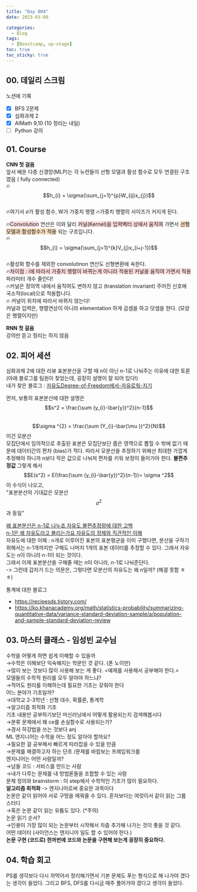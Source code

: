 ```yaml
---
title: "Day 004"
date: 2023-03-09

categories:
  - Blog
tags:
  - [Boostcamp, up-stage]
toc: true
toc_sticky: true
---
```


## 00. 데일리 스크림
노션에 기록
- [x]  BFS 2문제
- [x]  심화과제 2
- [x]  AIMath 9,10  (10 정리는 내일)
- [ ]  Python 강의

## 01. Course
**CNN 첫 걸음**  
앞서 배운 다층 신경망(MLP)는 각 뉴런들이 선형 모델과 활성 함수로 모두 연결된 구조였음 ( fully connected)  
🔥$$h_{i} = \sigma(\sum_{j=1}^{p}W_{ij}x_{j})$$  
🔥여기서 $\sigma$가 활성 함수, W가 가중치 행렬 
    🔥가중치 행렬의 사이즈가 커지게 된다.  
    
🔥<span style="background-color:#ffdce0">Convolution</span>  연산은 이와 달리 <span style="background-color:#ffdce0">커널(Kernel)을 입력벡터 상에서 움직여</span>  가면서 <span style="background-color:#f7ddbe">선형모델과 함성함수가 적용</span> 되는 구조입니다.  
🔥$$h_{i} = \sigma(\sum_{j=1}^{k}V_{j}x_{i+j-1})$$  
🔥활성화 함수를 제외한 convolutinon 연산도 선형변환에 속한다.  
🔥<span style="background-color:#ffdce0">차이점 : i에 따라서 가중치 행렬이 바뀌는게 아니라 적용된 커널을 움직여 가면서 적용</span>  
파라미터 개수 줄인다!  
    🔥커널은 정의역 내에서 움직여도 변하지 않고 (translation invariant) 주어진 신호에 국소적(local)으로 적용합니다.  
    🔥 커널이 위치에 따라서 바뀌지 않는다!  
커널과 입력은, 행렬연상이 아니라 elementation 하게 곱셈을 하고 덧셈을 한다.  (모양은 행렬이지만)  

**RNN 첫 걸음**  
강의만 듣고 정리는 하지 않음

## 02. 피어 세션
심화과제 2에 대한 리뷰
표본분산을 구할 때 n이 아닌 n-1로 나눠주는 이유에 대한 토론 (아래 블로그를 팀원이 찾았는데, 굉장히 설명이 잘 되어 있다!)  
내가 찾은 블로그 : [자유도Degree-of-Freedom에서-자유로워-지기](https://diseny.tistory.com/entry/%EC%9E%90%EC%9C%A0%EB%8F%84Degree-of-Freedom%EC%97%90%EC%84%9C-%EC%9E%90%EC%9C%A0%EB%A1%9C%EC%9B%8C-%EC%A7%80%EA%B8%B0)  

먼저, 보통의 표본분산에 대한 설명은 
$$s^2 = \frac{\sum (y_{i}-\bar{y})^2}{n-1}$$  
$$\sigma ^{2} = \frac{\sum (Y_{i}-\bar{\mu })^2}{N}$$ 이건 모분산  
모집단에서 임의적으로 추출된 표본은 모집단보단 좁은 영역으로 뽑힐 수 밖에 없기 때문에 데이터간의 편차 (bias)가 적다. 
따라서 모분산을 추정하기 위해선 최대한 가깝게 추정해야 하니까 n보다 작은 값으로 나눠져 편차를 키워 보정이 들어가야 한다.  **불편추정값**
그렇게 해서 $$E(s^2) = E(\frac{\sum (y_{i}-\bar{y})^2}{n-1})= \sigma ^2$$ 이 수식이 나오고,  
"표본분산의 기대값은 모분산 $$\sigma ^2$$ 과 동일"


[왜 표본분산은 n-1로 나누죠 자유도 불편추정량에 대한 고백](https://recipesds.tistory.com/entry/%EC%99%9C-%ED%91%9C%EB%B3%B8%EB%B6%84%EC%82%B0%EC%9D%80-n-1%EB%A1%9C-%EB%82%98%EB%88%84%EC%A3%A0-%EC%9E%90%EC%9C%A0%EB%8F%84-%EB%B6%88%ED%8E%B8%EC%B6%94%EC%A0%95%EB%9F%89%EC%97%90-%EB%8C%80%ED%95%9C-%EA%B3%A0%EB%B0%B1)  
[n-1은 왜 자유도라고 불리는가요 자유도의 정체와 직관적인 이해](https://recipesds.tistory.com/entry/n-1%EC%9D%80-%EC%99%9C-%EC%9E%90%EC%9C%A0%EB%8F%84%EB%9D%BC%EA%B3%A0-%EB%B6%88%EB%A6%AC%EB%8A%94%EA%B0%80%EC%9A%94-%EC%9E%90%EC%9C%A0%EB%8F%84%EC%9D%98-%EC%A0%95%EC%B2%B4%EC%99%80-%EC%A7%81%EA%B4%80%EC%A0%81%EC%9D%B8-%EC%9D%B4%ED%95%B4)  
자유도에 대한 이해 : n개로 이루어진 표본의 표본평균을 이미 구했다면, 분산을 구하기 위해서는 n-1개까지만 구해도 나머지 1개의 표본 데이터를 추정할 수 있다. 그래서 자유도는 n이 아니라 n-1이 되는 것이다.  
그래서 이제 표본분산을 구해줄 때는 n이 아니라, n-1로 나눠준단다.  
-> 그런데 갑자기 드는 의문은, 그렇다면 모분산의 자유도는 왜 n일까? (해결 못함 ㅎㅎ)  

통계에 대한 블로그
- <https://recipesds.tistory.com/>
- <https://ko.khanacademy.org/math/statistics-probability/summarizing-quantitative-data/variance-standard-deviation-sample/a/population-and-sample-standard-deviation-review>

## 03. 마스터 클래스 - 임성빈 교수님

수학을 어떻게 하면 쉽게 이해할 수 있을까   
    →수학은 이해보단 익숙해지는 학문인 것 같다. (폰 노이만)  
    →많이 보는 것보다 많이 사용해 보는 게 좋다.  <예제를 사용해서 공부해야 한다.>  
모델들의 수학적 원리를 모두 알아야 하느냐?  
   →적어도 원리를 이해하는데 필요한 기초는 갖춰야 한다  
어느 분야가 기초일까?  
   →대학교 2-3학년 : 선형 대수, 확률론, 통계학  
    →알고리즘 최적화 기초  
기초 내용만 공부하기보단 머신러닝에서 어떻게 활용되는지 검색해봅시다  
    →분류 문제에서 왜 ce를 손실함수로 사용되는가?  
     →경사 하강법을 쓰는 것보다 anj  
ML 엔지니어는 수학을 어느 정도 알아야  할까요?  
    →필요한 걸 공부해서 빠르게 따라잡을 수 있을 만큼  
    →문제를 해결하고자 하는 단초 /문제를 바랍보는 프레임워크를  
엔지니어는 어떤 사람일까?  
    →남들 코드 : 서비스를 만드는 사람  
    →내가 다루는 문제를 내 방법론들을 조합할 수 있는 사람  
문제 정의와 brainstorm : 이 step에서 수학적인 기초가 많이 필요하다.  
**알고리즘 최적화** -> 엔지니어로써 중요한 과목이다  
논문은 같이 읽어야 서로 구멍을 메꿔줄 수 있다. 혼자보다는 여럿이서 같이 읽는 그룹 스터디  
    →혹은 논문 같이 읽는 유튭도 있다. (*주의)  
논문 읽기 순서?   
   →인용이 가장 많이 되는 논문부터 시작해서 차츰 추가해 나가는 것이 좋을 것 같다.  
어떤 데이터 (사이언스는 엔지니어 일도 할 수 있어야 한다.)  
**논문 구현 (코드로) 한꺼번에 코드와 논문을 구현해 보는게 굉장히 중요하다.**  

## 04. 학습 회고
PS를 생각보다 다시 까먹어서 정리해가면서 기본 문제도 푸는 형식으로 해 나가야 겠다는 생각이 들었다.
그리고 BFS, DFS를 다시금 매주 풀어가야 겠다고 생각이 들었다.

